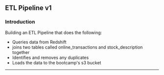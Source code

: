 ## ETL Pipeline v1

### Introduction
Building an ETL Pipeline that does the following:

- Queries data from Redshift
- joins two tables called online_transactions and stock_description together
- Identifies and removes any duplicates
- Loads the data to the bootcamp's s3 bucket

---